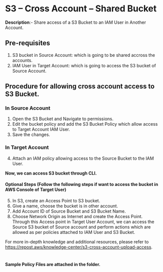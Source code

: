 # S3 – Cross Account – Shared Bucket
**Description**:- Share access of a S3 Bucket to an IAM User in Another Account.

## Pre-requisites
1. S3 bucket in Source Account: which is going to be shared accross the accounts.
2. IAM User in Target Account: which is going to access the S3 bucket of Source Account.

## Procedure for allowing cross account access to S3 Bucket.
### In Source Account
1. Open the S3 Bucket and Navigate to permissions.
2. Edit the bucket policy and add the S3 Bucket Policy which allow access to Target Account IAM User.
3. Save the changes.

### In Target Account
4. Attach an IAM policy allowing access to the Source Bucket to the IAM User.

**Now, we can access S3 bucket through CLI.**

#### Optional Steps **(Follow the following steps if want to access the bucket in AWS Console of Target User)**
5. In S3, create an Access Point to S3 bucket.
6. Give a name, choose the bucket is in other account.
7. Add Account ID of Source Bucket and S3 Bucket Name.
8. Choose Network Origin as Internet and create the Access Point.
Through this Access point in Target User Account, we can access the Source S3 bucket of Source account and perform actions which are allowed as per policies attached to IAM User and S3 Bucket.

For more in-depth knowledge and additional resources, please refer to https://repost.aws/knowledge-center/s3-cross-account-upload-access.

#
**Sample Policy Files are attached in the folder.**
